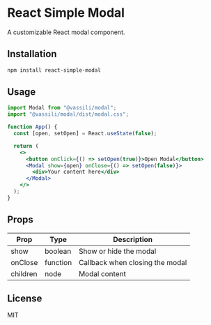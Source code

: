 # React Simple Modal

A customizable React modal component.

## Installation

```bash
npm install react-simple-modal
```

## Usage

```jsx
import Modal from "@vassili/modal";
import "@vassili/modal/dist/modal.css";

function App() {
  const [open, setOpen] = React.useState(false);

  return (
    <>
      <button onClick={() => setOpen(true)}>Open Modal</button>
      <Modal show={open} onClose={() => setOpen(false)}>
        <div>Your content here</div>
      </Modal>
    </>
  );
}
```

## Props

| Prop     | Type     | Description                     |
| -------- | -------- | ------------------------------- |
| show     | boolean  | Show or hide the modal          |
| onClose  | function | Callback when closing the modal |
| children | node     | Modal content                   |

## License

MIT
